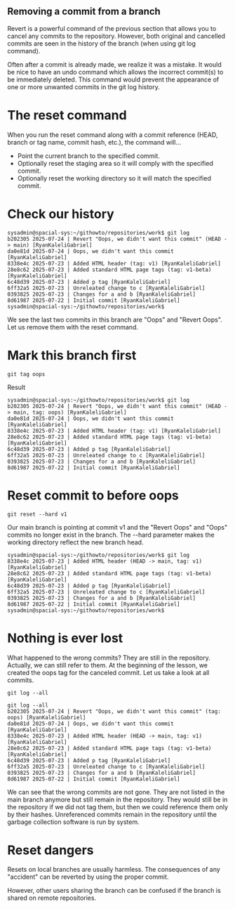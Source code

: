 ## Removing a commit from a branch

Revert is a powerful command of the previous section that allows you to cancel any commits to the repository. However, both original and cancelled commits are seen in the history of the branch (when using git log command).

Often after a commit is already made, we realize it was a mistake. It would be nice to have an undo command which allows the incorrect commit(s) to be immediately deleted. This command would prevent the appearance of one or more unwanted commits in the git log history.

# The reset command

When you run the reset command along with a commit reference (HEAD, branch or tag name, commit hash, etc.), the command will...
 - Point the current branch to the specified commit.
 - Optionally reset the staging area so it will comply with the specified commit.
 - Optionally reset the working directory so it will match the specified commit.

# Check our history

```
sysadmin@spacial-sys:~/githowto/repositories/work$ git log
b202305 2025-07-24 | Revert "Oops, we didn't want this commit" (HEAD -> main) [RyanKaleliGabriel]
da0e81d 2025-07-24 | Oops, we didn't want this commit [RyanKaleliGabriel]
8338e4c 2025-07-23 | Added HTML header (tag: v1) [RyanKaleliGabriel]
28e8c62 2025-07-23 | Added standard HTML page tags (tag: v1-beta) [RyanKaleliGabriel]
6c48d39 2025-07-23 | Added p tag [RyanKaleliGabriel]
6ff32a5 2025-07-23 | Unreleated change to c [RyanKaleliGabriel]
0393825 2025-07-23 | Changes for a and b [RyanKaleliGabriel]
8d61987 2025-07-22 | Initial commit [RyanKaleliGabriel]
sysadmin@spacial-sys:~/githowto/repositories/work$ 
```
We see the last two commits in this branch are "Oops" and "Revert Oops". Let us remove them with the reset command.

# Mark this branch first

```
git tag oops
```

Result

```
sysadmin@spacial-sys:~/githowto/repositories/work$ git log
b202305 2025-07-24 | Revert "Oops, we didn't want this commit" (HEAD -> main, tag: oops) [RyanKaleliGabriel]
da0e81d 2025-07-24 | Oops, we didn't want this commit [RyanKaleliGabriel]
8338e4c 2025-07-23 | Added HTML header (tag: v1) [RyanKaleliGabriel]
28e8c62 2025-07-23 | Added standard HTML page tags (tag: v1-beta) [RyanKaleliGabriel]
6c48d39 2025-07-23 | Added p tag [RyanKaleliGabriel]
6ff32a5 2025-07-23 | Unreleated change to c [RyanKaleliGabriel]
0393825 2025-07-23 | Changes for a and b [RyanKaleliGabriel]
8d61987 2025-07-22 | Initial commit [RyanKaleliGabriel]
```
# Reset commit to before oops

```
git reset --hard v1
```

Our main branch is pointing at commit v1 and the "Revert Oops" and "Oops" commits no longer exist in the branch. The --hard parameter makes the working directory reflect the new branch head.

```
sysadmin@spacial-sys:~/githowto/repositories/work$ git log
8338e4c 2025-07-23 | Added HTML header (HEAD -> main, tag: v1) [RyanKaleliGabriel]
28e8c62 2025-07-23 | Added standard HTML page tags (tag: v1-beta) [RyanKaleliGabriel]
6c48d39 2025-07-23 | Added p tag [RyanKaleliGabriel]
6ff32a5 2025-07-23 | Unreleated change to c [RyanKaleliGabriel]
0393825 2025-07-23 | Changes for a and b [RyanKaleliGabriel]
8d61987 2025-07-22 | Initial commit [RyanKaleliGabriel]
sysadmin@spacial-sys:~/githowto/repositories/work$ 
```

# Nothing is ever lost

What happened to the wrong commits? They are still in the repository. Actually, we can still refer to them. At the beginning of the lesson, we created the oops tag for the canceled commit. Let us take a look at all commits.

```
git log --all
```

```
git log --all
b202305 2025-07-24 | Revert "Oops, we didn't want this commit" (tag: oops) [RyanKaleliGabriel]
da0e81d 2025-07-24 | Oops, we didn't want this commit [RyanKaleliGabriel]
8338e4c 2025-07-23 | Added HTML header (HEAD -> main, tag: v1) [RyanKaleliGabriel]
28e8c62 2025-07-23 | Added standard HTML page tags (tag: v1-beta) [RyanKaleliGabriel]
6c48d39 2025-07-23 | Added p tag [RyanKaleliGabriel]
6ff32a5 2025-07-23 | Unreleated change to c [RyanKaleliGabriel]
0393825 2025-07-23 | Changes for a and b [RyanKaleliGabriel]
8d61987 2025-07-22 | Initial commit [RyanKaleliGabriel]
```

We can see that the wrong commits are not gone. They are not listed in the main branch anymore but still remain in the repository. They would still be in the repository if we did not tag them, but then we could reference them only by their hashes. Unreferenced commits remain in the repository until the garbage collection software is run by system.

# Reset dangers

Resets on local branches are usually harmless. The consequences of any "accident" can be reverted by using the proper commit.

However, other users sharing the branch can be confused if the branch is shared on remote repositories.

